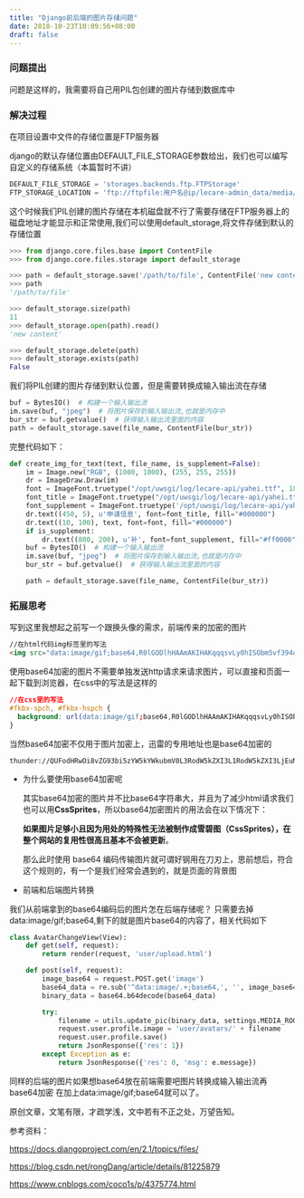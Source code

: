 ```yaml
---
title: "Django前后端的图片存储问题"
date: 2018-10-23T10:09:56+08:00
draft: false
---
```


### 问题提出

问题是这样的，我需要将自己用PIL包创建的图片存储到数据库中

### 解决过程

在项目设置中文件的存储位置是FTP服务器

django的默认存储位置由DEFAULT_FILE_STORAGE参数给出，我们也可以编写自定义的存储系统（本篇暂时不讲）

```python
DEFAULT_FILE_STORAGE = 'storages.backends.ftp.FTPStorage'
FTP_STORAGE_LOCATION = 'ftp://ftpfile:用户名@ip/lecare-admin_data/media/'
```

这个时候我们PIL创建的图片存储在本机磁盘就不行了需要存储在FTP服务器上的磁盘地址才能显示和正常使用,我们可以使用default_storage,将文件存储到默认的存储位置

```python
>>> from django.core.files.base import ContentFile
>>> from django.core.files.storage import default_storage

>>> path = default_storage.save('/path/to/file', ContentFile('new content'))
>>> path
'/path/to/file'

>>> default_storage.size(path)
11
>>> default_storage.open(path).read()
'new content'

>>> default_storage.delete(path)
>>> default_storage.exists(path)
False
```

我们将PIL创建的图片存储到默认位置，但是需要转换成输入输出流在存储

```python
buf = BytesIO()  # 构建一个输入输出流
im.save(buf, "jpeg")  # 将图片保存到输入输出流,也就是内存中
bur_str = buf.getvalue()  # 获得输入输出流里面的内容
path = default_storage.save(file_name, ContentFile(bur_str))
```

完整代码如下：

```python
def create_img_for_text(text, file_name, is_supplement=False):
    im = Image.new("RGB", (1000, 1000), (255, 255, 255))
    dr = ImageDraw.Draw(im)
    font = ImageFont.truetype("/opt/uwsgi/log/lecare-api/yahei.ttf", 18)
    font_title = ImageFont.truetype("/opt/uwsgi/log/lecare-api/yahei.ttf", 30)
    font_supplement = ImageFont.truetype('/opt/uwsgi/log/lecare-api/yahei.ttf', 100)
    dr.text((450, 5), u'申请信息', font=font_title, fill="#000000")
    dr.text((10, 100), text, font=font, fill="#000000")
    if is_supplement:
        dr.text((800, 200), u'补', font=font_supplement, fill="#ff0000")
    buf = BytesIO()  # 构建一个输入输出流
    im.save(buf, "jpeg")  # 将图片保存到输入输出流,也就是内存中
    bur_str = buf.getvalue()  # 获得输入输出流里面的内容

    path = default_storage.save(file_name, ContentFile(bur_str))
```



### 拓展思考

写到这里我想起之前写一个跟换头像的需求，前端传来的加密的图片

 ```html
//在html代码img标签里的写法
<img src="data:image/gif;base64,R0lGODlhHAAmAKIHAKqqqsvLy0hISObm5vf394uLiwAAAP///yH5B…EoqQqJKAIBaQOVKHAXr3t7txgBjboSvB8EpLoFZywOAo3LFE5lYs/QW9LT1TRk1V7S2xYJADs=">

 ```

使用base64加密的图片不需要单独发送http请求来请求图片，可以直接和页面一起下载到浏览器，在css中的写法是这样的

```css
//在css里的写法
#fkbx-spch, #fkbx-hspch {
  background: url(data:image/gif;base64,R0lGODlhHAAmAKIHAKqqqsvLy0hISObm5vf394uLiwAAAP///yH5B…EoqQqJKAIBaQOVKHAXr3t7txgBjboSvB8EpLoFZywOAo3LFE5lYs/QW9LT1TRk1V7S2xYJADs=) no-repeat center;
}
```

当然base64加密不仅用于图片加密上，迅雷的专用地址也是base64加密的

```
thunder://QUFodHRwOi8vZG93bi5zYW5kYWkubmV0L3RodW5kZXI3L1RodW5kZXI3LjEuNS4yMTUyLmV4ZVpa
```

* 为什么要使用base64加密呢

  其实base64加密的图片并不比base64字符串大，并且为了减少html请求我们也可以用**CssSprites**，所以base64加密图片的用法会在以下情况下：

  **如果图片足够小且因为用处的特殊性无法被制作成雪碧图（CssSprites），在整个网站的复用性很高且基本不会被更新**。

  那么此时使用 base64 编码传输图片就可谓好钢用在刀刃上，思前想后，符合这个规则的，有一个是我们经常会遇到的，就是页面的背景图 



* 前端和后端图片转换

我们从前端拿到的base64编码后的图片怎在后端存储呢？ 只需要去掉 data:image/gif;base64,剩下的就是图片base64的内容了，相关代码如下

```python 
class AvatarChangeView(View):
    def get(self, request):
        return render(request, 'user/upload.html')

    def post(self, request):
        image_base64 = request.POST.get('image')
        base64_data = re.sub('^data:image/.+;base64,', '', image_base64)
        binary_data = base64.b64decode(base64_data)

        try:
            filename = utils.update_pic(binary_data, settings.MEDIA_ROOT + '/user/avatars')
            request.user.profile.image = 'user/avatars/' + filename
            request.user.profile.save()
            return JsonResponse({'res': 1})
        except Exception as e:
            return JsonResponse({'res': 0, 'msg': e.message})
```

同样的后端的图片如果想base64放在前端需要吧图片转换成输入输出流再base64加密 在加上data:image/gif;base64就可以了。





原创文章，文笔有限，才疏学浅，文中若有不正之处，万望告知。

参考资料：

https://docs.djangoproject.com/en/2.1/topics/files/

https://blog.csdn.net/rongDang/article/details/81225879

https://www.cnblogs.com/coco1s/p/4375774.html
